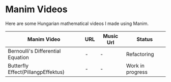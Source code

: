 # Manim Videos

Here are some Hungarian mathematical videos I made using Manim.

| Manim Video                        | URL | Music Url | Status           |
| ---------------------------------- | --- | --------- | ---------------- |
| Bernoulli's Differential Equation  | -   | -         | Refactoring      |
| Butterfly Effect(PillangpEffektus) | -   | -         | Work in progress |

